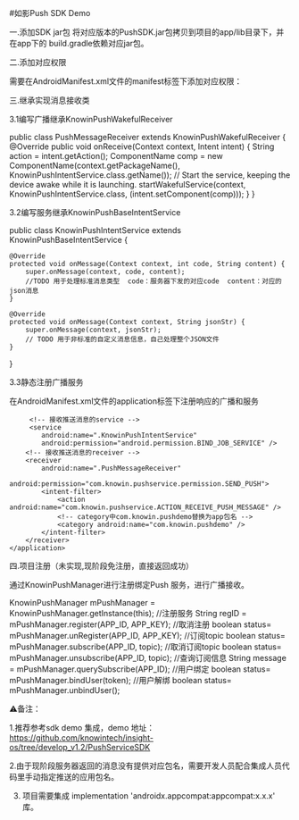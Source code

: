#如影Push SDK Demo

一.添加SDK jar包
将对应版本的PushSDK.jar包拷贝到项目的app/lib目录下，并在app下的 build.gradle依赖对应jar包。

二.添加对应权限

需要在AndroidManifest.xml文件的manifest标签下添加对应权限：

<permission
    android:name="com.knowin.pushdemo.permission.PUSH_RECEIVER"
    android:protectionLevel="signature" /> <!-- 这里com.knowin.pushdemo改成app的包名 -->
<uses-permission android:name="com.knowin.pushdemo.permission.PUSH_RECEIVER" /> <!-- 这里com.knowin.pushdemo改成app的包名 -->
<uses-permission android:name="android.permission.WAKE_LOCK" /> <!-- 由于SDK继承JobIntentService所以需要WAKE_LOCK权限 -->

三.继承实现消息接收类

3.1编写广播继承KnowinPushWakefulReceiver


public class PushMessageReceiver extends KnowinPushWakefulReceiver {
    @Override
    public void onReceive(Context context, Intent intent) {
        String action = intent.getAction();
        ComponentName comp = new ComponentName(context.getPackageName(), KnowinPushIntentService.class.getName());
        // Start the service, keeping the device awake while it is launching.
        startWakefulService(context, KnowinPushIntentService.class, (intent.setComponent(comp)));
    }
}

3.2编写服务继承KnowinPushBaseIntentService

public  class KnowinPushIntentService extends KnowinPushBaseIntentService {

    @Override
    protected void onMessage(Context context, int code, String content) {
        super.onMessage(context, code, content);
        //TODO 用于处理标准消息类型  code：服务器下发的对应code  content：对应的json消息
    }

    @Override
    protected void onMessage(Context context, String jsonStr) {
        super.onMessage(context, jsonStr);
        // TODO 用于非标准的自定义消息信息，自己处理整个JSON文件
    }
}


3.3静态注册广播服务

在AndroidManifest.xml文件的application标签下注册响应的广播和服务

<application>

         <!-- 接收推送消息的service -->
         <service
            android:name=".KnowinPushIntentService"
            android:permission="android.permission.BIND_JOB_SERVICE" />
        <!-- 接收推送消息的receiver -->
        <receiver
            android:name=".PushMessageReceiver"
            android:permission="com.knowin.pushservice.permission.SEND_PUSH">
            <intent-filter>
                <action android:name="com.knowin.pushservice.ACTION_RECEIVE_PUSH_MESSAGE" />
                <!-- category中com.knowin.pushdemo替换为app包名 -->
                <category android:name="com.knowin.pushdemo" />
            </intent-filter>
        </receiver>
    </application>


四.项目注册（未实现,现阶段免注册，直接返回成功）

通过KnowinPushManager进行注册绑定Push 服务，进行广播接收。

KnowinPushManager mPushManager = KnowinPushManager.getInstance(this);
//注册服务
String regID = mPushManager.register(APP_ID, APP_KEY);
//取消注册
boolean  status= mPushManager.unRegister(APP_ID, APP_KEY);
//订阅topic
boolean  status= mPushManager.subscribe(APP_ID, topic);
//取消订阅topic
boolean  status= mPushManager.unsubscribe(APP_ID, topic);
//查询订阅信息
String message = mPushManager.querySubscribe(APP_ID);
//用户绑定
boolean status=  mPushManager.bindUser(token);
//用户解绑
boolean status=  mPushManager.unbindUser();


⚠️备注：

1.推荐参考sdk demo 集成，demo 地址：https://github.com/knowintech/insight-os/tree/develop_v1.2/PushServiceSDK

2.由于现阶段服务器返回的消息没有提供对应包名，需要开发人员配合集成人员代码里手动指定推送的应用包名。

3. 项目需要集成  implementation 'androidx.appcompat:appcompat:x.x.x'  库。